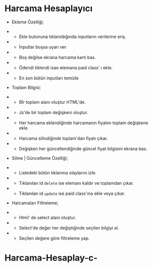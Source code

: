# Harcama Hesaplayıcı

<!--! Yapılacaklar -->

- Ekleme Özelliği;
- - Ekle butonuna tıklanıldığında inputların verilerine eriş.
- - İnputlar boşsa uyarı ver
- - Boş değilse ekrana harcama kartı bas.
- - Ödendi tiklendi isae elemana paid class' ı ekle.
- - En son bütün inputları temizle

- Toplam Bilgisi;
- - Bİr toplam alanı oluştur HTML'de.
- - Js'de bir toplam değişkeni oluştur.
- - Her harcama eklendiğinde harcamanın fiyatını toplam değişkene ekle.
- - Harcama silindiğinde toplam'dan fiyatı çıkar.
- - Değişken her güncellendiğinde güncel fiyat bilgisini ekrana bas.

- Silme | Güncelleme Özelliği;
- - Listedeki bütün tıklanma olaylarını izle.
- - Tıklanılan id `delete` ise elemanı kaldır ve toplamdan çıkar.
- - Tıklanılan id `update` ise paid class'ına ekle veya çıkar.

- Harcamaları Filtreleme;
- - Html' de select alanı oluştur.
- - Select'de değer her değiştiğinde seçilen bilgiyi al.
- - Seçilen değere göre filtreleme yap.
# Harcama-Hesaplay-c-
